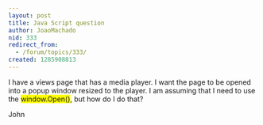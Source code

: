 ```yaml
---
layout: post
title: Java Script question
author: JoaoMachado
nid: 333
redirect_from:
  - /forum/topics/333/
created: 1285908813
---
```

<p>I have a views page that has a media player. I want the page to be opened into a popup window resized to the player. I am assuming that I need to use the <span style="background-color: rgb(255, 255, 0);">window.Open()</span>, but how do I do that?</p>
<p>John</p>
